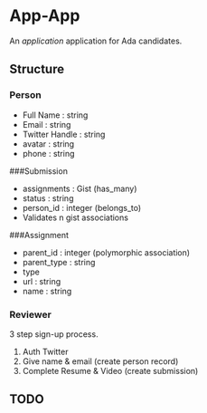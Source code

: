 # App-App
An *application* application for Ada candidates.


## Structure

### Person
- Full Name : string
- Email : string
- Twitter Handle : string
- avatar         : string
- phone          : string
  
###Submission
- assignments : Gist (has_many)
- status : string
- person_id : integer (belongs_to)
- Validates n gist associations

###Assignment
- parent_id   : integer (polymorphic association)
- parent_type : string
- type
- url         : string  
- name        : string
  
### Reviewer

3 step sign-up process.

1. Auth Twitter
2. Give name & email (create person record)
3. Complete Resume & Video (create submission)

## TODO
